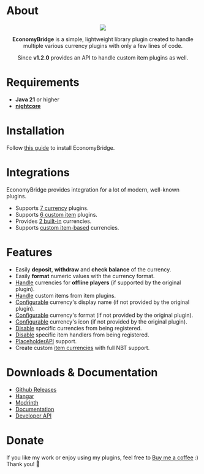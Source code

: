 # About
<div align="center">

![](https://repo.nightexpressdev.com/api/badge/latest/releases/su/nightexpress/economybridge/economy-bridge?color=40c14a&name=EconomyBridge&prefix=v)
  
**EconomyBridge** is a simple, lightweight library plugin created to handle multiple various currency plugins with only a few lines of code.

Since **v1.2.0** provides an API to handle custom item plugins as well.
</div>

# Requirements
- **Java 21** or higher
- [**nightcore**](https://nightexpressdev.com/nightcore)

# Installation
Follow [this guide](https://nightexpressdev.com/economy-bridge/start/) to install EconomyBridge.

# Integrations
EconomyBridge provides integration for a lot of modern, well-known plugins. 

- Supports [7 currency](https://nightexpressdev.com/economy-bridge/currencies/) plugins.
- Supports [6 custom item](https://nightexpressdev.com/economy-bridge/items/) plugins.
- Provides [2 built-in](https://nightexpressdev.com/economy-bridge/currencies/) currencies.
- Supports [custom item-based](https://nightexpressdev.com/economy-bridge/configuration/items) currencies.

# Features
- Easily **deposit**, **withdraw** and **check balance** of the currency.
- Easily **format** numeric values with the currency format.
- [Handle](https://nightexpressdev.com/economy-bridge/developer-api) currencies for **offline players** (if supported by the original plugin).
- [Handle](https://nightexpressdev.com/economy-bridge/developer-api) custom items from item plugins.
- [Configurable](https://nightexpressdev.com/economy-bridge/configuration/currencies) currency's display name (if not provided by the original plugin).
- [Configurable](https://nightexpressdev.com/economy-bridge/configuration/currencies) currency's format (if not provided by the original plugin).
- [Configurable](https://nightexpressdev.com/economy-bridge/configuration/currencies) currency's icon (if not provided by the original plugin).
- [Disable](https://nightexpressdev.com/economy-bridge/configuration/basics) specific currencies from being registered.
- [Disable](https://nightexpressdev.com/economy-bridge/configuration/basics) specific item handlers from being registered.
- [PlaceholderAPI](https://nightexpressdev.com/economy-bridge/configuration/basics) support.
- Create custom [item currencies](https://nightexpressdev.com/economy-bridge/configuration/items) with full NBT support.

# Downloads & Documentation
- [Github Releases](https://github.com/nulli0n/economy-bridge/releases)
- [Hangar](https://hangar.papermc.io/NightExpress/EconomyBridge)
- [Modrinth](https://modrinth.com/plugin/economybridge)
- [Documentation](https://nightexpressdev.com/economy-bridge/)
- [Developer API](https://nightexpressdev.com/economy-bridge/developer-api/)

# Donate
If you like my work or enjoy using my plugins, feel free to [Buy me a coffee](https://ko-fi.com/nightexpress) :) Thank you! 🧡

